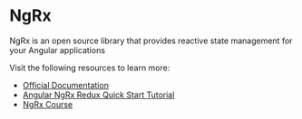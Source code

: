 # NgRx

NgRx is an open source library that provides reactive state management for your Angular applications

Visit the following resources to learn more:

- [Official Documentation](https://ngrx.io/docs)
- [Angular NgRx Redux Quick Start Tutorial](https://www.youtube.com/watch?v=2LCo926NFLI)
- [NgRx Course](https://www.youtube.com/watch?v=nuHBHD32iw8)
